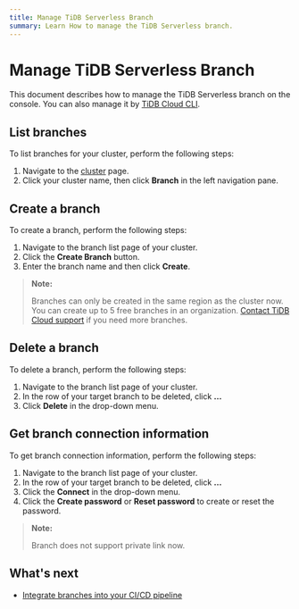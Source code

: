 ```yaml
---
title: Manage TiDB Serverless Branch
summary: Learn How to manage the TiDB Serverless branch.
---
```


# Manage TiDB Serverless Branch

This document describes how to manage the TiDB Serverless branch on the console. You can also manage it by [TiDB Cloud CLI](/tidb-cloud/cli-reference.md).

## List branches

To list branches for your cluster, perform the following steps:

1. Navigate to the [cluster](https://tidbcloud.com/console/clusters) page.
2. Click your cluster name, then click **Branch** in the left navigation pane.

## Create a branch

To create a branch, perform the following steps:

1. Navigate to the branch list page of your cluster.
2. Click the **Create Branch** button.
3. Enter the branch name and then click **Create**.

> **Note:**
>
> Branches can only be created in the same region as the cluster now. 
> You can create up to 5 free branches in an organization. [Contact TiDB Cloud support](/tidb-cloud/tidb-cloud-support.md) if you need more branches.

## Delete a branch

To delete a branch, perform the following steps:

1. Navigate to the branch list page of your cluster.
2. In the row of your target branch to be deleted, click **...**
3. Click **Delete** in the drop-down menu.

## Get branch connection information

To get branch connection information, perform the following steps:

1. Navigate to the branch list page of your cluster.
2. In the row of your target branch to be deleted, click **...**
3. Click the **Connect** in the drop-down menu.
4. Click the **Create password** or **Reset password** to create or reset the password.

> **Note:**
>
> Branch does not support private link now.

## What's next

- [Integrate branches into your CI/CD pipeline](/tidb-cloud/branch-github-integration.md)
